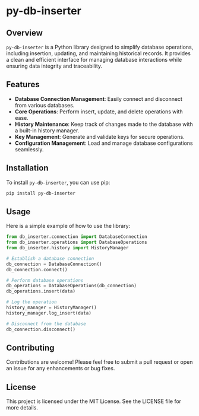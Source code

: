 # py-db-inserter

## Overview
`py-db-inserter` is a Python library designed to simplify database operations, including insertion, updating, and maintaining historical records. It provides a clean and efficient interface for managing database interactions while ensuring data integrity and traceability.

## Features
- **Database Connection Management**: Easily connect and disconnect from various databases.
- **Core Operations**: Perform insert, update, and delete operations with ease.
- **History Maintenance**: Keep track of changes made to the database with a built-in history manager.
- **Key Management**: Generate and validate keys for secure operations.
- **Configuration Management**: Load and manage database configurations seamlessly.

## Installation
To install `py-db-inserter`, you can use pip:

```bash
pip install py-db-inserter
```

## Usage
Here is a simple example of how to use the library:

```python
from db_inserter.connection import DatabaseConnection
from db_inserter.operations import DatabaseOperations
from db_inserter.history import HistoryManager

# Establish a database connection
db_connection = DatabaseConnection()
db_connection.connect()

# Perform database operations
db_operations = DatabaseOperations(db_connection)
db_operations.insert(data)

# Log the operation
history_manager = HistoryManager()
history_manager.log_insert(data)

# Disconnect from the database
db_connection.disconnect()
```

## Contributing
Contributions are welcome! Please feel free to submit a pull request or open an issue for any enhancements or bug fixes.

## License
This project is licensed under the MIT License. See the LICENSE file for more details.
